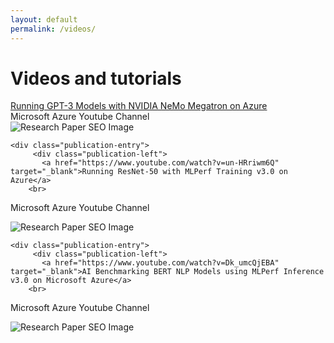 ```yaml
---
layout: default
permalink: /videos/
---
```


<div class="publications-header">
    <h1>Videos and tutorials</h1>
</div>

<div class="publication-container">
    <div class="publication-entry">                                                                                                           <div class="publication-left">                                                                                                         <a href="https://www.youtube.com/watch?v=7BBM0SrQoxg" target="_blank">Running GPT-3 Models with NVIDIA NeMo Megatron on Azure</a>
        <br>
 Microsoft Azure Youtube Channel
        </div>
        <div class="publication-right">
                <img src="https://developer-blogs.nvidia.com/wp-content/uploads/2024/07/llm-megatron-core-blog-2967200-1920x1080-1-960x540.jpg" alt="Research Paper SEO Image" />                                </div>
    </div>

    <div class="publication-entry">
         <div class="publication-left">
           <a href="https://www.youtube.com/watch?v=un-HRriwm6Q" target="_blank">Running ResNet-50 with MLPerf Training v3.0 on Azure</a>
        <br>
 Microsoft Azure Youtube Channel
        </div>
        <div class="publication-right">
                <img src="https://i.ytimg.com/vi/un-HRriwm6Q/hqdefault.jpg" alt="Research Paper SEO Image" />
        </div>
    </div>

    <div class="publication-entry">
         <div class="publication-left">
           <a href="https://www.youtube.com/watch?v=Dk_umcQjEBA" target="_blank">AI Benchmarking BERT NLP Models using MLPerf Inference v3.0 on Microsoft Azure</a>
        <br>
 Microsoft Azure Youtube Channel
        </div>
        <div class="publication-right">
                <img src="https://i.ytimg.com/vi/Dk_umcQjEBA/hqdefault.jpg" alt="Research Paper SEO Image" />                                </div>
    </div>
</div>
